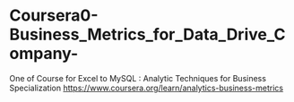 # Coursera0-Business_Metrics_for_Data_Drive_Company-
One of Course for Excel to MySQL : Analytic Techniques for Business Specialization
https://www.coursera.org/learn/analytics-business-metrics
